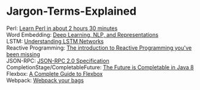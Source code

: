 # Jargon-Terms-Explained
Perl: [Learn Perl in about 2 hours 30 minutes](https://qntm.org/files/perl/perl.html)  
Word Embedding: [Deep Learning, NLP, and Representations](http://colah.github.io/posts/2014-07-NLP-RNNs-Representations/)  
LSTM: [Understanding LSTM Networks](http://colah.github.io/posts/2015-08-Understanding-LSTMs/)  
Reactive Programming: [The introduction to Reactive Programming you've been missing](https://gist.github.com/staltz/868e7e9bc2a7b8c1f754)  
JSON-RPC: [JSON-RPC 2.0 Specification](http://www.jsonrpc.org/specification)  
CompletionStage/CompletableFuture: [The Future is Completable in Java 8](http://www.jesperdj.com/2015/09/26/the-future-is-completable-in-java-8/)  
Flexbox: [A Complete Guide to Flexbox](https://css-tricks.com/snippets/css/a-guide-to-flexbox/)  
Webpack: [Webpack your bags](https://blog.madewithlove.be/post/webpack-your-bags/)

